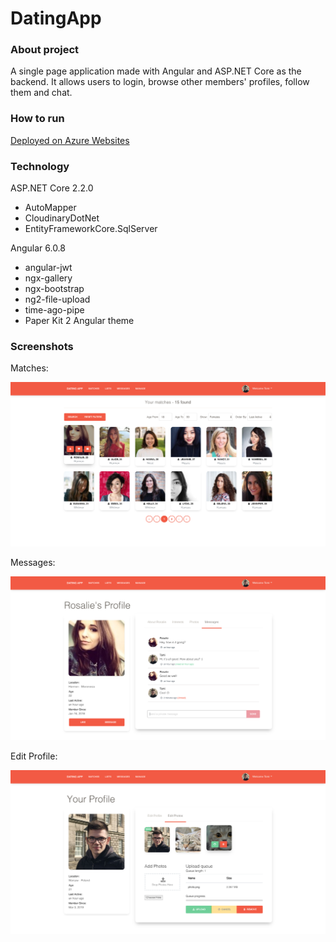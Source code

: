 # DatingApp

### About project

A single page application made with Angular and ASP.NET Core as the backend. It allows users to login, browse other members' profiles, follow them and chat.

### How to run

[Deployed on Azure Websites](https://da-app-106.azurewebsites.net/)

### Technology

ASP.NET Core 2.2.0

- AutoMapper
- CloudinaryDotNet
- EntityFrameworkCore.SqlServer

Angular 6.0.8

- angular-jwt
- ngx-gallery
- ngx-bootstrap
- ng2-file-upload
- time-ago-pipe
- Paper Kit 2 Angular theme

### Screenshots

Matches:

![Members](screenshots/Members.png)

Messages:

![Messages](screenshots/Messages.png)

Edit Profile:

![Edit](screenshots/Edit.png)
